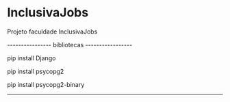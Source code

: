 # InclusivaJobs
Projeto faculdade InclusivaJobs

---------------- bibliotecas -----------------

pip install Django

pip install psycopg2

pip install psycopg2-binary

-----------------------------------------------